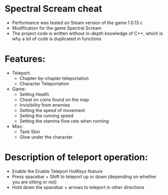 # Spectral Scream cheat
 + Performance was tested on Steam version of the game 1.0.13 c
 + Modification for the game Spectral Scream
 + The project code is written without in-depth knowledge of C++, which is why a lot of code is duplicated in functions
# Features:
 + Teleport:
   - Chapter-by-chapter teleportation
   - Character Teleportation
 + Game:
    - Setting Health
    - Cheat on coins found on the map
    - Invisibility from enemies
    - Setting the speed of movement
    - Setting the running speed
    - Setting the stamina flow rate when running
 + Misc:
    - Tank Skin
    - Glow under the character
  
# Description of teleport operation:
 + Enable the Enable Teleport HotKeys feature
 + Press spacebar + Shift to teleport up or down (depending on whether you are sitting or not)
 + Hold down the spacebar + arrows to teleport in other directions

